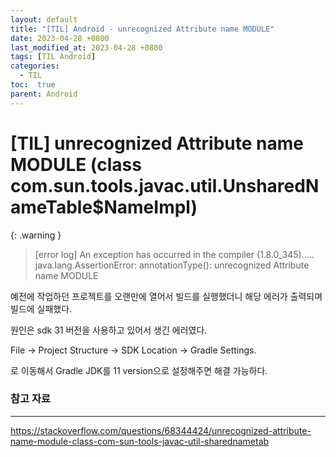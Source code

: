 ```yaml
---
layout: default
title: "[TIL] Android - unrecognized Attribute name MODULE"
date: 2023-04-28 +0800
last_modified_at: 2023-04-28 +0800
tags: [TIL Android]
categories:
  - TIL
toc:  true
parent: Android
---
```


# [TIL] unrecognized Attribute name MODULE (class com.sun.tools.javac.util.UnsharedNameTable$NameImpl)

{: .warning }
>[error log] 
An exception has occurred in the compiler (1.8.0_345)…..
java.lang.AssertionError: annotationType(): unrecognized Attribute name MODULE

예전에 작업하던 프로젝트를 오랜만에 열어서 빌드를 실행했더니 해당 에러가 출력되며 빌드에 실패했다.

원인은 sdk 31 버전을 사용하고 있어서 생긴 에러였다.

File → Project Structure → SDK Location → Gradle Settings.

로 이동해서 Gradle JDK를 11 version으로 설정해주면 해결 가능하다.

### 참고 자료

---

<https://stackoverflow.com/questions/68344424/unrecognized-attribute-name-module-class-com-sun-tools-javac-util-sharednametab>